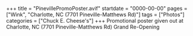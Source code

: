+++
title = "PinevillePromoPoster.avif"
startdate = "0000-00-00"
pages = ["Wink", "Charlotte, NC (7701 Pineville-Matthews Rd)"]
tags = ["Photos"]
categories = ["Chuck E. Cheese's"]
+++
Promotional poster given out at Charlotte, NC (7701 Pineville-Matthews Rd) Grand Re-Opening
